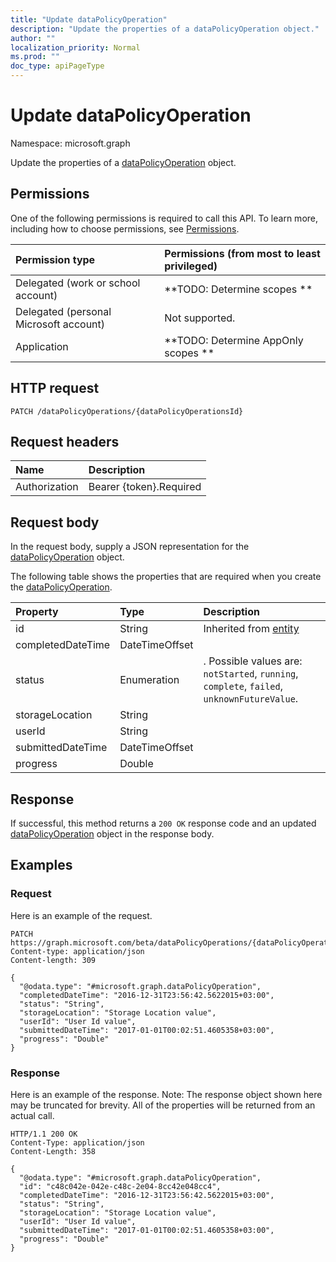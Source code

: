 ```yaml
---
title: "Update dataPolicyOperation"
description: "Update the properties of a dataPolicyOperation object."
author: ""
localization_priority: Normal
ms.prod: ""
doc_type: apiPageType
---
```


# Update dataPolicyOperation

Namespace: microsoft.graph

Update the properties of a [dataPolicyOperation](../resources/datapolicyoperation.md) object.

## Permissions
One of the following permissions is required to call this API. To learn more, including how to choose permissions, see [Permissions](/concepts/permissions-reference.md).

|Permission type|Permissions (from most to least privileged)|
|:---|:---|
|Delegated (work or school account)|**TODO: Determine scopes **|
|Delegated (personal Microsoft account)|Not supported.|
|Application|**TODO: Determine AppOnly scopes **|

## HTTP request
<!-- {
  "blockType": "ignored"
}
-->
``` http
PATCH /dataPolicyOperations/{dataPolicyOperationsId}
```

## Request headers
|Name|Description|
|:---|:---|
|Authorization|Bearer {token}.Required|

## Request body
In the request body, supply a JSON representation for the [dataPolicyOperation](../resources/datapolicyoperation.md) object.

The following table shows the properties that are required when you create the [dataPolicyOperation](../resources/datapolicyoperation.md).

|Property|Type|Description|
|:---|:---|:---|
|id|String| Inherited from [entity](../resources/entity.md)|
|completedDateTime|DateTimeOffset||
|status|Enumeration|. Possible values are: `notStarted`, `running`, `complete`, `failed`, `unknownFutureValue`.|
|storageLocation|String||
|userId|String||
|submittedDateTime|DateTimeOffset||
|progress|Double||



## Response
If successful, this method returns a `200 OK` response code and an updated [dataPolicyOperation](../resources/datapolicyoperation.md) object in the response body.

## Examples

### Request
Here is an example of the request.
<!-- {
  "blockType": "request",
  "name": "update_datapolicyoperation"
}
-->
``` http
PATCH https://graph.microsoft.com/beta/dataPolicyOperations/{dataPolicyOperationsId}
Content-type: application/json
Content-length: 309

{
  "@odata.type": "#microsoft.graph.dataPolicyOperation",
  "completedDateTime": "2016-12-31T23:56:42.5622015+03:00",
  "status": "String",
  "storageLocation": "Storage Location value",
  "userId": "User Id value",
  "submittedDateTime": "2017-01-01T00:02:51.4605358+03:00",
  "progress": "Double"
}
```

### Response
Here is an example of the response. Note: The response object shown here may be truncated for brevity. All of the properties will be returned from an actual call.
<!-- {
  "blockType": "response",
  "truncated": true
}
-->
``` http
HTTP/1.1 200 OK
Content-Type: application/json
Content-Length: 358

{
  "@odata.type": "#microsoft.graph.dataPolicyOperation",
  "id": "c48c042e-042e-c48c-2e04-8cc42e048cc4",
  "completedDateTime": "2016-12-31T23:56:42.5622015+03:00",
  "status": "String",
  "storageLocation": "Storage Location value",
  "userId": "User Id value",
  "submittedDateTime": "2017-01-01T00:02:51.4605358+03:00",
  "progress": "Double"
}
```

